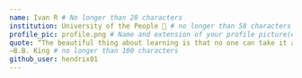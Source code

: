 ```yaml
---
name: Ivan R # No longer than 28 characters
institution: University of the People 🚩 # no longer than 58 characters
profile_pic: profile.png # Name and extension of your profile picture(ex. mona.png)
quote: “The beautiful thing about learning is that no one can take it away from you.”
—B.B. King # no longer than 100 characters
github_user: hendrix01
---
```

